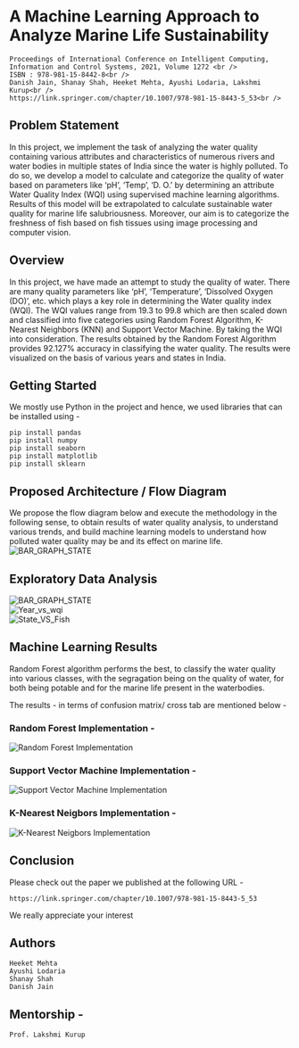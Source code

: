 # A Machine Learning Approach to Analyze Marine Life Sustainability

```
Proceedings of International Conference on Intelligent Computing, Information and Control Systems, 2021, Volume 1272 <br />
ISBN : 978-981-15-8442-8<br />
Danish Jain, Shanay Shah, Heeket Mehta, Ayushi Lodaria, Lakshmi Kurup<br />
https://link.springer.com/chapter/10.1007/978-981-15-8443-5_53<br />
```

## Problem Statement <br />

In this project, we implement the task of analyzing the water quality containing various attributes and characteristics of numerous rivers and water bodies in multiple states of India since the water is highly polluted.
To do so, we develop a model to calculate and categorize the quality of water based on parameters like ‘pH’, ‘Temp’, ‘D. O.’ by determining an attribute Water Quality Index (WQI) using supervised machine learning algorithms.
Results of this model will be extrapolated to calculate sustainable water quality for marine life salubriousness.
Moreover, our aim is to categorize the freshness of fish based on fish tissues using image processing and computer vision.

## Overview <br />
In this project, we have made an attempt to study the quality of water. There are many quality parameters like  ‘pH’, ‘Temperature’, ‘Dissolved Oxygen (DO)’, etc. which plays a key role in determining the Water quality index (WQI). 
The WQI values range from 19.3 to 99.8 which are then scaled down and classified into five categories using Random Forest Algorithm, K- Nearest Neighbors (KNN) and Support Vector Machine. By taking the WQI into consideration.
The results obtained by the Random Forest Algorithm provides 92.127% accuracy in classifying the water quality. 
The results were visualized on the basis of various years and states in India.<br />


## Getting Started 

We mostly use Python in the project and hence, we used libraries that can be installed using - <br />
```
pip install pandas
pip install numpy
pip install seaborn
pip install matplotlib
pip install sklearn
```

## Proposed Architecture / Flow Diagram
We propose the flow diagram below and execute the methodology in the following sense, to obtain results of water quality analysis, to understand various trends, and build machine learning models to understand how polluted water quality may be and its effect on marine life.<br />
![BAR_GRAPH_STATE](https://github.com/HeeketMehta/Marine-Life-Sustainability-using-ML/blob/master/OUTPUT/System_Architecture.png)<br />

## Exploratory Data Analysis


![BAR_GRAPH_STATE](https://github.com/HeeketMehta/Marine-Life-Sustainability-using-ML/blob/master/OUTPUT/DATA_VISUALIZATION/BAR_GRAPH_STATE.JPG)<br />
![Year_vs_wqi](https://github.com/HeeketMehta/Marine-Life-Sustainability-using-ML/blob/master/OUTPUT/DATA_VISUALIZATION/Year_vs_wqi%20line%20chart.JPG)<br />
![State_VS_Fish](https://github.com/HeeketMehta/Marine-Life-Sustainability-using-ML/blob/master/OUTPUT/DATA_VISUALIZATION/STATE%20VS%20FISH%20Water.JPG)<br />


## Machine Learning Results

Random Forest algorithm performs the best, to classify the water quality into various classes, with the segragation being on the quality of water, for both being potable and for the marine life present in the waterbodies.<br />

The results - in terms of confusion matrix/ cross tab are mentioned below - 
### Random Forest Implementation -
![Random Forest Implementation](https://github.com/HeeketMehta/Marine-Life-Sustainability-using-ML/blob/master/OUTPUT/Random%20Forest%20Output.JPG)<br />

### Support Vector Machine Implementation -
![Support Vector Machine Implementation](https://github.com/HeeketMehta/Marine-Life-Sustainability-using-ML/blob/master/OUTPUT/SVM_OUTPUT.JPG)
<br />

### K-Nearest Neigbors Implementation -
![K-Nearest Neigbors Implementation](https://github.com/HeeketMehta/Marine-Life-Sustainability-using-ML/blob/master/OUTPUT/KNN_OUTPUT.JPG)<br />

## Conclusion
Please check out the paper we published at the following URL - 
```
https://link.springer.com/chapter/10.1007/978-981-15-8443-5_53
```
We really appreciate your interest

## Authors
```
Heeket Mehta
Ayushi Lodaria
Shanay Shah
Danish Jain
```

## Mentorship -
```
Prof. Lakshmi Kurup
```





